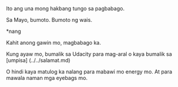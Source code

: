 Ito ang una mong hakbang tungo sa pagbabago.

Sa Mayo, bumoto. Bumoto ng wais.

*nang

Kahit anong gawin mo, magbabago ka.

Kung ayaw mo, bumalik sa Udacity para mag-aral o kaya bumalik sa [umpisa] (../../salamat.md)

O hindi kaya matulog ka nalang para mabawi mo energy mo. At para mawala naman mga eyebags mo.
